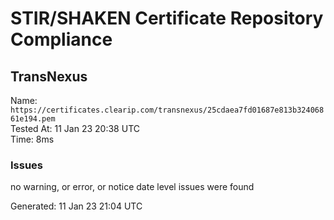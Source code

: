 # STIR/SHAKEN Certificate Repository Compliance

## TransNexus

Name: `https://certificates.clearip.com/transnexus/25cdaea7fd01687e813b32406861e194.pem`\
Tested At: 11 Jan 23 20:38 UTC\
Time: 8ms

### Issues

no warning, or error, or notice date level issues were found

Generated: 11 Jan 23 21:04 UTC